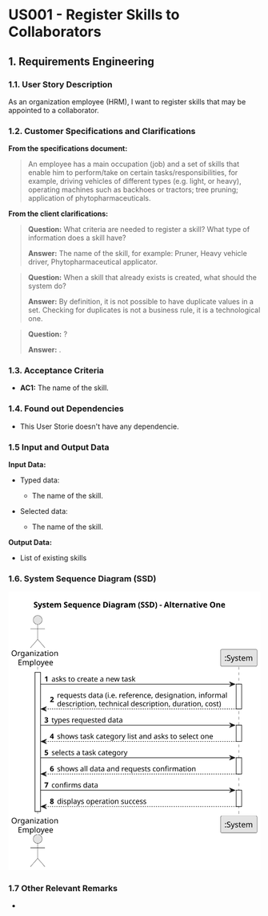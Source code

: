 # US001 - Register Skills to Collaborators 


## 1. Requirements Engineering

### 1.1. User Story Description

As an organization employee (HRM), I want to register skills that may be appointed to a collaborator.

### 1.2. Customer Specifications and Clarifications 

**From the specifications document:**

>	An employee has a main occupation (job) and a set of skills that enable him to perform/take on certain tasks/responsibilities, for example, driving vehicles of different types (e.g. light, or heavy), operating machines such as backhoes or tractors; tree pruning; application of phytopharmaceuticals.

**From the client clarifications:**

> **Question:** What criteria are needed to register a skill? What type of information does a skill have?
>
> **Answer:** The name of the skill, for example: Pruner, Heavy vehicle driver, Phytopharmaceutical applicator.

> **Question:** When a skill that already exists is created, what should the system do?
>
> **Answer:** By definition, it is not possible to have duplicate values in a set. Checking for duplicates is not a business rule, it is a technological one.

> **Question:** ?
>
> **Answer:** .


### 1.3. Acceptance Criteria

* **AC1:** The name of the skill.

### 1.4. Found out Dependencies

* This User Storie doesn't have any dependencie.

### 1.5 Input and Output Data

**Input Data:**

* Typed data:
    * The name of the skill.
	
* Selected data:
    * The name of the skill.

**Output Data:**

* List of existing skills

### 1.6. System Sequence Diagram (SSD)

![System Sequence Diagram - Alternative One](svg/us006-system-sequence-diagram-alternative-one.svg)


### 1.7 Other Relevant Remarks

*